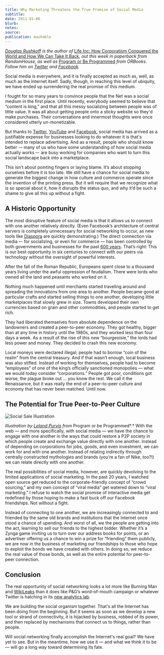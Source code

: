 ```yaml
---
title: Why Marketing Threatens the True Promise of Social Media
subtitle:
date: 2011-01-06
blurb:
notes:
source:
publication: mashable
---
```


_[Douglas Rushkoff](http://rushkoff.com) is the author of_ [Life Inc: How Corporatism Conquered the World and How We Can Take It Back](http://www.amazon.com/Life-Inc-Corporatism-Conquered-World/dp/0812978501)_, out this week in paperback from RandomHouse, as well as_ [Program or Be Programmed](http://www.orbooks.com/our-books/program/) _from ORBooks. Follow him on [Twitter](http://twitter.com/#!/rushkoff) and [Facebook](http://facebook.com/DouglasRushkoff)._

Social media is everywhere, and it is finally accepted as much as, well, as much as the Internet itself. Sadly, though, in reaching this level of ubiquity, we have ended up surrendering the real promise of this medium.

I fought for so many years to convince people that the Net was a social medium in the first place. Until recently, everybody seemed to believe that “content is king,” and that all this messy socializing between people was of little value. It was all about getting people onto a sticky website so they'd make purchases. Their conversations and innermost thoughts were once considered utterly un-monetizable.

But thanks to [Twitter](https://mashable.com/category/twitter/), [YouTube](https://mashable.com/category/youtube/) and [Facebook](https://mashable.com/category/faceobok), social media has arrived as a justifiable expense for businesses looking to do whatever it is that's intended to replace advertising. And as a result, people who should know better -– many of us who have some understanding of how social media actually works –- are busy working for companies who want to turn this social landscape back into a marketplace.

This isn't about pointing fingers or laying blame. It’s about stopping ourselves before it is too late. We still have a chance for social media to generate the biggest change in how culture and commerce operate since the invention of the printing press. But it will require that we recognize what is so special about it, how it disrupts the status quo, and why it’d be such a shame to give all this up without a fight.

## A Historic Opportunity

The most disruptive feature of social media is that it allows us to connect with one another relatively directly. (Even Facebook’s architecture of central servers is completely unnecessary for social networking to occur, as new tools like [Diaspora](https://mashable.com/category/diaspora/) are quickly demonstrating.) The direct connection via media –- for socializing, or even for commerce — has been controlled by both governments and businesses for the past [600 years](http://en.wikipedia.org/wiki/Printing_press). That’s right: This is our best opportunity in six centuries to connect with our peers via technology without the oversight of powerful interests.

After the fall of the Roman Republic, Europeans spent close to a thousand years living under the awful oppression of feudalism. There were lords who owned all the land and peasants who worked on it.

Nothing much happened until merchants started traveling around and spreading the innovations from one area to another. People became good at particular crafts and started selling things to one another, developing little marketplaces that slowly grew in size. Towns developed their own currencies based on grain and other commodities, and people started to get rich.

They had liberated themselves from absolute dependence on the landowners and created a peer-to-peer economy. They got healthy, bigger than at any time in history until the 1980s, and they worked less than four days a week. As a result of the rise of this new “bourgeoisie,” the lords had less power and money. They decided to crash this new economy.

Local moneys were declared illegal; people had to borrow “coin of the realm” from the central treasury. And if that wasn’t enough, local business was also stifled. Instead of working for themselves, people had to become “employees” of one of the king’s officially sanctioned monopolies — what we would today consider “corporations.” People got poor, conditions got worse, the plague broke out ... you know the rest. We call it the Renaissance, but it was really the end of a peer-to-peer culture and economy that has never been matched. Until now.

## The Potential for True Peer-to-Peer Culture

![](https://mondrian.mashable.com/wp-content%252Fuploads%252F2011%252F01%252Fsocial-sale-640.jpg%252Ffull-fit-in__1200x2000.jpg?signature=hVZ5P5Hy28sRv7r8s81r5KOMjxk=&source=http%3A%2F%2Fmashable.com 'Social Sale Illustration')

_Illustration by [Leland Purvis](http://lelandpurvis.com/) from_ Program or be Programmed*.*
With the web — and more specifically, with social media — we have the chance to engage with one another in the ways that could restore a P2P society in which people create and exchange value directly with one another. Instead of depending on corporations for jobs, goods, and even investment, we can work for and with one another. Instead of relating indirectly through centrally constructed mythologies and brands (you’re a fan of Nike, too?!) we can relate directly with one another.

The real possibilities of social media, however, are quickly devolving to the limited applications of social marketing. In the past 20 years, I watched open source get reduced to the corporate-friendly concept of “crowd sourcing,” and my own concept of “viral media” get watered down to “viral marketing.” I refuse to watch the social promise of interactive media get redefined by those hoping to make a fast buck off our Facebook friendships. Not without a fight.

Instead of connecting to one another, we are increasingly connected to and friended by the same old brands and institutions that the Internet once stood a chance of upending. And worst of all, we the people are getting into the act, learning to sell our friends to the highest bidder. Whether it’s a Zynga game inviting us to turn over our address books for points, or an advertiser offering us a chance to win a prize for “friending” them publicly, we are now in the business of marketing our friendships to those who hope to exploit the bonds we have created with others. In doing so, we reduce the real value of those bonds, as well as the entire potential for peer-to-peer connection.

## Conclusion

The real opportunity of social networking looks a lot more like Burning Man and [WikiLeaks](https://mashable.com/tag/WikiLeak) than it does like P&G’s word-of-mouth campaign or whatever Twitter is hatching in its [new analytics lab](https://mashable.com/2010/11/17/twitter-analytics/).

We are building the social organism together. That's all the Internet has been doing from the beginning. But it seems as soon as we develop a new tool or strand of connectivity, it is hijacked by business, robbed of its power, and then replaced by mechanisms that connect us to things, rather than people.

Will social networking finally accomplish the Internet's real goal? We have yet to see. But in the meantime, how we use it — and what we think it to be — will go a long way toward determining its fate.
